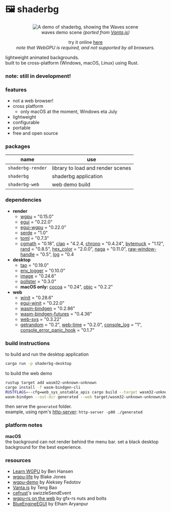 # 🖼️ shaderbg

<p align="center">
    <img src="repo/demo.gif" alt="A demo of shaderbg, showing the Waves scene"><br>
    waves demo scene <em>(ported from <a href="https://github.com/tengbao/vanta/blob/master/src/vanta.waves.js">Vanta.js</a>)</em>
</p>
<p align="center">
  try it online <a href="https://zaccnz.github.io/shaderbg">here</a><br>
  <em>note that WebGPU is required, and not supported by all browsers.</em>
</p>

lightweight animated backgrounds.  
built to be cross-platform (Windows, macOS, Linux) using Rust.  
  
### note: still in development!

### features
- not a web browser!
- cross platform
  - only macOS at the moment, Windows eta July
- lightweight
- configurable
- portable
- free and open source

### packages
| name               | use                               |
|--------------------|-----------------------------------|
| `shaderbg-render`  | library to load and render scenes |
| `shaderbg`         | shaderbg application              |
| `shaderbg-web`     | web demo build                    |

### dependencies

- **render**
  - [wgpu](https://crates.io/crates/wgpu/) = "0.15.0"
  - [egui](https://crates.io/crates/egui) = "0.22.0"
  - [egui-wgpu](https://crates.io/crates/egui-wgpu) = "0.22.0"
  - [serde](https://crates.io/crates/serde) = "1.0"
  - [toml](https://crates.io/crates/toml) = "0.7.3"
  - [cgmath](https://crates.io/crates/cgmath) = "0.18", [clap](https://crates.io/crates/clap) = "4.2.4, [chrono](https://crates.io/crates/chrono) = "0.4.24", [bytemuck](https://crates.io/crates/bytemuck) = "1.12", [rand](https://crates.io/crates/rand) = "0.8.5", [hex_color](https://crates.io/crates/hex_color) = "2.0.0", [naga](https://crates.io/crates/naga) = "0.11.0", [raw-window-handle](https://crates.io/crates/raw-window-handle) = "0.5", [log](https://crates.io/crates/log) = "0.4
- **desktop**
  - [tao](https://crates.io/crates/tao/) = "0.19.0"
  - [env_logger](https://crates.io/crates/env_logger/) = "0.10.0"
  - [image](https://crates.io/crates/image/) = "0.24.6"
  - [pollster](https://crates.io/crates/pollster/) = "0.3.0"
  - **macOS only:** [cocoa](https://crates.io/crates/cocoa) = "0.24", [objc](https://crates.io/crates/objc) = "0.2.2"
- **web**
  - [winit](https://crates.io/crates/winit) = "0.28.6"
  - [egui-winit](https://crates.io/crates/egui-winit) = "0.22.0"
  - [wasm-bindgen](https://crates.io/crates/wasm-bindgen) = "0.2.86"
  - [wasm-bindgen-futures](https://crates.io/crates/wasm-bindgen-futures) = "0.4.36"
  - [web-sys](https://crates.io/crates/web-sys) = "0.3.22"
  - [getrandom](https://crates.io/crates/getrandom) = "0.2", [web-time](https://crates.io/crates/web-time) = "0.2.0", [console_log](https://crates.io/crates/console_log) = "1", [console_error_panic_hook](https://crates.io/crates/console_error_panic_hook) = "0.1.7"

### build instructions

to build and run the desktop application
``` sh
cargo run -p shaderbg-desktop
```

to build the web demo
```sh
rustup target add wasm32-unknown-unknown
cargo install -f wasm-bindgen-cli
RUSTFLAGS=--cfg=web_sys_unstable_apis cargo build --target wasm32-unknown-unknown -p shaderbg-web
wasm-bindgen --out-dir generated --web target/wasm32-unknown-unknown/debug/shaderbg-web.wasm
```
then serve the `generated` folder.  
example, using npm's [http-server](https://www.npmjs.com/package/http-server): `http-server -p80 ./generated`  

### platform notes
**macOS**  
the background can not render behind the menu bar.  set a black desktop background for the best experience.

### resources
- [Learn WGPU](https://sotrh.github.io/learn-wgpu/) by Ben Hansen
- [wgpu-life](https://github.com/blakej11/wgpu-life) by Blake Jones
- [wgpu-demo](https://github.com/0xc0dec/wgpu-demo) by Aleksey Fedotov
- [Vanta.js](https://github.com/tengbao/vanta/blob/master/src/vanta.waves.js) by Teng Bao  
- [cefrust](https://github.com/maketechnology/cefrust/blob/6404c4dc0c984b3ca92fff7d42d7599cd432f088/cefrustlib/src/lib.rs#LL154C24-L154C24)'s swizzleSendEvent
- [wgpu-rs on the web](https://gfx-rs.github.io/2020/04/21/wgpu-web.html) by gfx-rs nuts and bolts
- [BlueEngineEGUI](https://github.com/AryanpurTech/BlueEngineEGUI) by Elham Aryanpur